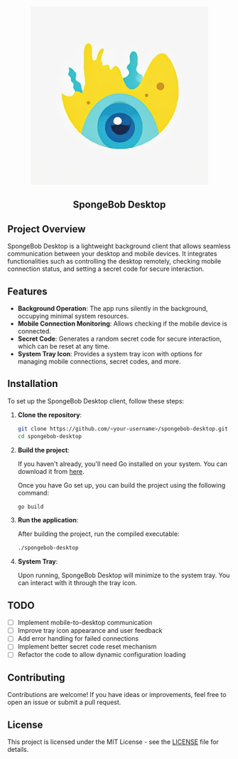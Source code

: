 <div align="center">
    <img src="assets\spongebob.jpg" width="400" />
    <h2>SpongeBob Desktop</h2>
</div>

## Project Overview

SpongeBob Desktop is a lightweight background client that allows seamless communication between your desktop and mobile devices. It integrates functionalities such as controlling the desktop remotely, checking mobile connection status, and setting a secret code for secure interaction.

## Features

- **Background Operation**: The app runs silently in the background, occupying minimal system resources.
- **Mobile Connection Monitoring**: Allows checking if the mobile device is connected.
- **Secret Code**: Generates a random secret code for secure interaction, which can be reset at any time.
- **System Tray Icon**: Provides a system tray icon with options for managing mobile connections, secret codes, and more.

## Installation

To set up the SpongeBob Desktop client, follow these steps:

1. **Clone the repository**:

   ```bash
   git clone https://github.com/<your-username>/spongebob-desktop.git
   cd spongebob-desktop
   ```

2. **Build the project**:

   If you haven't already, you'll need Go installed on your system. You can download it from [here](https://golang.org/dl/).

   Once you have Go set up, you can build the project using the following command:

   ```bash
   go build
   ```

3. **Run the application**:

   After building the project, run the compiled executable:

   ```bash
   ./spongebob-desktop
   ```

4. **System Tray**:

   Upon running, SpongeBob Desktop will minimize to the system tray. You can interact with it through the tray icon.

## TODO

- [ ] Implement mobile-to-desktop communication
- [ ] Improve tray icon appearance and user feedback
- [ ] Add error handling for failed connections
- [ ] Implement better secret code reset mechanism
- [ ] Refactor the code to allow dynamic configuration loading

## Contributing

Contributions are welcome! If you have ideas or improvements, feel free to open an issue or submit a pull request.

## License

This project is licensed under the MIT License - see the [LICENSE](LICENSE) file for details.
